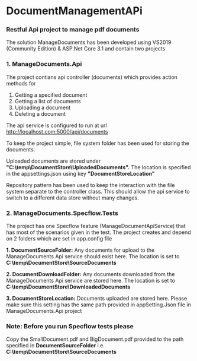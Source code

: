 # DocumentManagementAPi 
### Restful Api project to manage pdf documents

The solution ManageDocuments has been developed using VS2019 (Community Edition) & ASP.Net Core 3.1 and contain two projects

### 1. ManageDocuments.Api

   The project contians api controller (documents) which provides action methods for 
   1. Getting a specified document
   2. Getting a list of documents 
   3. Uploading a document
   4. Deleting a document
   
   The api service is configured to run at url http://localhost.com:5000/api/documents

   To keep the project simple, file system folder has been used for storing the documents.
   
   Uploaded documents are stored under **"C:\temp\DocumentStore\UploadedDocuments".** 
   The location is specified in the appsettings.json using key **"DocumentStoreLocation"** 
   
   Repository pattern has been used to keep the interaction with the file system separate to the controller class. 
   This should allow the api service to switch to a different data store without many changes.
   
### 2. ManageDocuments.Specflow.Tests

   The project has one Specflow feature (ManageDocumentApiService) that has most of the scenarios given in the test.
   The project creates and depend on 2 folders which are set in app.config file
   
 **1. DocumentSourceFolder:** Any documents for upload to the ManageDocuments Api service should exist here. 
      The location is set to **C:\temp\DocumentStore\SourceDocuments**
	  
 **2. DocumentDownloadFolder:** Any documents downloaded from the ManageDocuments Api service are stored here.
	  The location is set to **C:\temp\DocumentStore\DownloadedDocuments**
	  
 **3. DocumentStoreLocation:** Documents uploaded are stored here. 
      Please make sure this setting has the same path provided in appSetting.Json file in ManageDocuments.Api project

### Note: Before you run Specflow tests please 
  Copy the SmallDocument.pdf and BigDocument.pdf provided to the path specified 
	in **DocumentSourceFolder** i.e. **C:\temp\DocumentStore\SourceDocuments**
